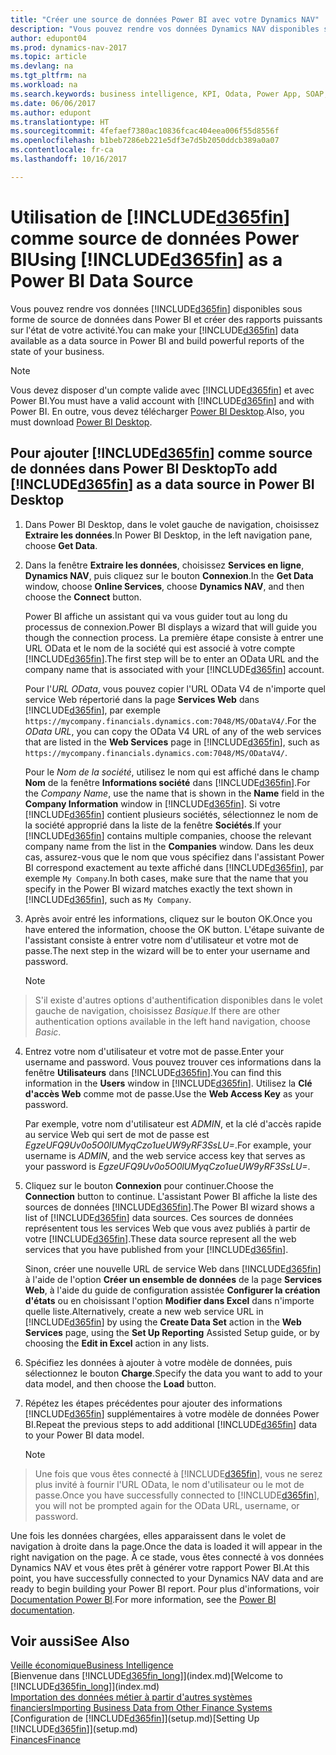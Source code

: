 ```yaml
---
title: "Créer une source de données Power BI avec votre Dynamics NAV"
description: "Vous pouvez rendre vos données Dynamics NAV disponibles sous forme de source de données dans Power BI et créer des rapports puissants sur l'état de votre activité."
author: edupont04
ms.prod: dynamics-nav-2017
ms.topic: article
ms.devlang: na
ms.tgt_pltfrm: na
ms.workload: na
ms.search.keywords: business intelligence, KPI, Odata, Power App, SOAP, analysis
ms.date: 06/06/2017
ms.author: edupont
ms.translationtype: HT
ms.sourcegitcommit: 4fefaef7380ac10836fcac404eea006f55d8556f
ms.openlocfilehash: b1beb7286eb221e5df3e7d5b2050ddcb389a0a07
ms.contentlocale: fr-ca
ms.lasthandoff: 10/16/2017

---
```

# <a name="using-included365finincludesd365finmdmd-as-a-power-bi-data-source"></a><span data-ttu-id="f8af8-103">Utilisation de [!INCLUDE[d365fin](includes/d365fin_md.md)] comme source de données Power BI</span><span class="sxs-lookup"><span data-stu-id="f8af8-103">Using [!INCLUDE[d365fin](includes/d365fin_md.md)] as a Power BI Data Source</span></span>
<span data-ttu-id="f8af8-104">Vous pouvez rendre vos données [!INCLUDE[d365fin](includes/d365fin_md.md)] disponibles sous forme de source de données dans Power BI et créer des rapports puissants sur l'état de votre activité.</span><span class="sxs-lookup"><span data-stu-id="f8af8-104">You can make your [!INCLUDE[d365fin](includes/d365fin_md.md)] data available as a data source in Power BI and build powerful reports of the state of your business.</span></span>  

> [!NOTE]  
>   <span data-ttu-id="f8af8-105">Vous devez disposer d'un compte valide avec [!INCLUDE[d365fin](includes/d365fin_md.md)] et avec Power BI.</span><span class="sxs-lookup"><span data-stu-id="f8af8-105">You must have a valid account with [!INCLUDE[d365fin](includes/d365fin_md.md)] and with Power BI.</span></span> <span data-ttu-id="f8af8-106">En outre, vous devez télécharger [Power BI Desktop](https://powerbi.microsoft.com/en-us/desktop/).</span><span class="sxs-lookup"><span data-stu-id="f8af8-106">Also, you must download [Power BI Desktop](https://powerbi.microsoft.com/en-us/desktop/).</span></span>  

## <a name="to-add-included365finincludesd365finmdmd-as-a-data-source-in-power-bi-desktop"></a><span data-ttu-id="f8af8-107">Pour ajouter [!INCLUDE[d365fin](includes/d365fin_md.md)] comme source de données dans Power BI Desktop</span><span class="sxs-lookup"><span data-stu-id="f8af8-107">To add [!INCLUDE[d365fin](includes/d365fin_md.md)] as a data source in Power BI Desktop</span></span>
1. <span data-ttu-id="f8af8-108">Dans Power BI Desktop, dans le volet gauche de navigation, choisissez **Extraire les données**.</span><span class="sxs-lookup"><span data-stu-id="f8af8-108">In Power BI Desktop, in the left navigation pane, choose **Get Data**.</span></span>
2. <span data-ttu-id="f8af8-109">Dans la fenêtre **Extraire les données**, choisissez **Services en ligne**, **Dynamics NAV**, puis cliquez sur le bouton **Connexion**.</span><span class="sxs-lookup"><span data-stu-id="f8af8-109">In the **Get Data** window, choose **Online Services**, choose **Dynamics NAV**, and then choose the **Connect** button.</span></span>

   <span data-ttu-id="f8af8-110">Power BI affiche un assistant qui va vous guider tout au long du processus de connexion.</span><span class="sxs-lookup"><span data-stu-id="f8af8-110">Power BI displays a wizard that will guide you though the connection process.</span></span> <span data-ttu-id="f8af8-111">La première étape consiste à entrer une URL OData et le nom de la société qui est associé à votre compte [!INCLUDE[d365fin](includes/d365fin_md.md)].</span><span class="sxs-lookup"><span data-stu-id="f8af8-111">The first step will be to enter an OData URL and the company name that is associated with your [!INCLUDE[d365fin](includes/d365fin_md.md)] account.</span></span>  

   <span data-ttu-id="f8af8-112">Pour l'*URL OData*, vous pouvez copier l'URL OData V4 de n'importe quel service Web répertorié dans la page **Services Web** dans [!INCLUDE[d365fin](includes/d365fin_md.md)], par exemple `https://mycompany.financials.dynamics.com:7048/MS/ODataV4/`.</span><span class="sxs-lookup"><span data-stu-id="f8af8-112">For the *OData URL*, you can copy the OData V4 URL of any of the web services that are listed in the **Web Services** page in [!INCLUDE[d365fin](includes/d365fin_md.md)], such as `https://mycompany.financials.dynamics.com:7048/MS/ODataV4/`.</span></span>  

   <span data-ttu-id="f8af8-113">Pour le *Nom de la société*, utilisez le nom qui est affiché dans le champ **Nom** de la fenêtre **Informations société** dans [!INCLUDE[d365fin](includes/d365fin_md.md)].</span><span class="sxs-lookup"><span data-stu-id="f8af8-113">For the *Company Name*, use the name that is shown in the **Name** field in the **Company Information** window in [!INCLUDE[d365fin](includes/d365fin_md.md)].</span></span> <span data-ttu-id="f8af8-114">Si votre [!INCLUDE[d365fin](includes/d365fin_md.md)] contient plusieurs sociétés, sélectionnez le nom de la société approprié dans la liste de la fenêtre **Sociétés**.</span><span class="sxs-lookup"><span data-stu-id="f8af8-114">If your [!INCLUDE[d365fin](includes/d365fin_md.md)] contains multiple companies, choose the relevant company name from the list in the **Companies** window.</span></span> <span data-ttu-id="f8af8-115">Dans les deux cas, assurez-vous que le nom que vous spécifiez dans l'assistant Power BI correspond exactement au texte affiché dans [!INCLUDE[d365fin](includes/d365fin_md.md)], par exemple `My Company`.</span><span class="sxs-lookup"><span data-stu-id="f8af8-115">In both cases, make sure that the name that you specify in the Power BI wizard matches exactly the text shown in [!INCLUDE[d365fin](includes/d365fin_md.md)], such as `My Company`.</span></span>
3. <span data-ttu-id="f8af8-116">Après avoir entré les informations, cliquez sur le bouton OK.</span><span class="sxs-lookup"><span data-stu-id="f8af8-116">Once you have entered the information, choose the OK button.</span></span> <span data-ttu-id="f8af8-117">L'étape suivante de l'assistant consiste à entrer votre nom d'utilisateur et votre mot de passe.</span><span class="sxs-lookup"><span data-stu-id="f8af8-117">The next step in the wizard will be to enter your username and password.</span></span>

   > [!NOTE]  
>    <span data-ttu-id="f8af8-118">S'il existe d'autres options d'authentification disponibles dans le volet gauche de navigation, choisissez *Basique*.</span><span class="sxs-lookup"><span data-stu-id="f8af8-118">If there are other authentication options available in the left hand navigation, choose *Basic*.</span></span>
4. <span data-ttu-id="f8af8-119">Entrez votre nom d'utilisateur et votre mot de passe.</span><span class="sxs-lookup"><span data-stu-id="f8af8-119">Enter your username and password.</span></span> <span data-ttu-id="f8af8-120">Vous pouvez trouver ces informations dans la fenêtre **Utilisateurs** dans [!INCLUDE[d365fin](includes/d365fin_md.md)].</span><span class="sxs-lookup"><span data-stu-id="f8af8-120">You can find this information in the **Users** window in [!INCLUDE[d365fin](includes/d365fin_md.md)].</span></span> <span data-ttu-id="f8af8-121">Utilisez la **Clé d'accès Web** comme mot de passe.</span><span class="sxs-lookup"><span data-stu-id="f8af8-121">Use the **Web Access Key** as your password.</span></span>

   <span data-ttu-id="f8af8-122">Par exemple, votre nom d'utilisateur est *ADMIN*, et la clé d'accès rapide au service Web qui sert de mot de passe est *EgzeUFQ9Uv0o5O0lUMyqCzo1ueUW9yRF3SsLU=*.</span><span class="sxs-lookup"><span data-stu-id="f8af8-122">For example, your username is *ADMIN*, and the web service access key that serves as your password is *EgzeUFQ9Uv0o5O0lUMyqCzo1ueUW9yRF3SsLU=*.</span></span>
5. <span data-ttu-id="f8af8-123">Cliquez sur le bouton **Connexion** pour continuer.</span><span class="sxs-lookup"><span data-stu-id="f8af8-123">Choose the **Connection** button to continue.</span></span> <span data-ttu-id="f8af8-124">L'assistant Power BI affiche la liste des sources de données [!INCLUDE[d365fin](includes/d365fin_md.md)].</span><span class="sxs-lookup"><span data-stu-id="f8af8-124">The Power BI wizard shows a list of [!INCLUDE[d365fin](includes/d365fin_md.md)] data sources.</span></span> <span data-ttu-id="f8af8-125">Ces sources de données représentent tous les services Web que vous avez publiés à partir de votre [!INCLUDE[d365fin](includes/d365fin_md.md)].</span><span class="sxs-lookup"><span data-stu-id="f8af8-125">These data source represent all the web services that you have published from your [!INCLUDE[d365fin](includes/d365fin_md.md)].</span></span>

   <span data-ttu-id="f8af8-126">Sinon, créer une nouvelle URL de service Web dans [!INCLUDE[d365fin](includes/d365fin_md.md)] à l'aide de l'option **Créer un ensemble de données** de la page **Services Web**, à l'aide du guide de configuration assistée **Configurer la création d'états** ou en choisissant l'option **Modifier dans Excel** dans n'importe quelle liste.</span><span class="sxs-lookup"><span data-stu-id="f8af8-126">Alternatively, create a new web service URL in [!INCLUDE[d365fin](includes/d365fin_md.md)] by using the **Create Data Set** action in the **Web Services** page, using the **Set Up Reporting** Assisted Setup guide, or by choosing the **Edit in Excel** action in any lists.</span></span>

6. <span data-ttu-id="f8af8-127">Spécifiez les données à ajouter à votre modèle de données, puis sélectionnez le bouton **Charge**.</span><span class="sxs-lookup"><span data-stu-id="f8af8-127">Specify the data you want to add to your data model, and then choose the **Load** button.</span></span>
7. <span data-ttu-id="f8af8-128">Répétez les étapes précédentes pour ajouter des informations [!INCLUDE[d365fin](includes/d365fin_md.md)] supplémentaires à votre modèle de données Power BI.</span><span class="sxs-lookup"><span data-stu-id="f8af8-128">Repeat the previous steps to add additional [!INCLUDE[d365fin](includes/d365fin_md.md)] data to your Power BI data model.</span></span>

   > [!NOTE]  
>    <span data-ttu-id="f8af8-129">Une fois que vous êtes connecté à [!INCLUDE[d365fin](includes/d365fin_md.md)], vous ne serez plus invité à fournir l'URL OData, le nom d'utilisateur ou le mot de passe.</span><span class="sxs-lookup"><span data-stu-id="f8af8-129">Once you have successfully connected to [!INCLUDE[d365fin](includes/d365fin_md.md)], you will not be prompted again for the OData URL, username, or password.</span></span>

<span data-ttu-id="f8af8-130">Une fois les données chargées, elles apparaissent dans le volet de navigation à droite dans la page.</span><span class="sxs-lookup"><span data-stu-id="f8af8-130">Once the data is loaded it will appear in the right navigation on the page.</span></span> <span data-ttu-id="f8af8-131">À ce stade, vous êtes connecté à vos données Dynamics NAV et vous êtes prêt à générer votre rapport Power BI.</span><span class="sxs-lookup"><span data-stu-id="f8af8-131">At this point, you have successfully connected to your Dynamics NAV data and are ready to begin building your Power BI report.</span></span> <span data-ttu-id="f8af8-132">Pour plus d'informations, voir [Documentation Power BI](https://powerbi.microsoft.com/documentation/powerbi-landing-page/).</span><span class="sxs-lookup"><span data-stu-id="f8af8-132">For more information, see the [Power BI documentation](https://powerbi.microsoft.com/documentation/powerbi-landing-page/).</span></span>

## <a name="see-also"></a><span data-ttu-id="f8af8-133">Voir aussi</span><span class="sxs-lookup"><span data-stu-id="f8af8-133">See Also</span></span>
[<span data-ttu-id="f8af8-134">Veille économique</span><span class="sxs-lookup"><span data-stu-id="f8af8-134">Business Intelligence</span></span>](bi.md)  
<span data-ttu-id="f8af8-135">[Bienvenue dans [!INCLUDE[d365fin_long](includes/d365fin_long_md.md)]](index.md)</span><span class="sxs-lookup"><span data-stu-id="f8af8-135">[Welcome to [!INCLUDE[d365fin_long](includes/d365fin_long_md.md)]](index.md)</span></span>  
[<span data-ttu-id="f8af8-136">Importation des données métier à partir d'autres systèmes financiers</span><span class="sxs-lookup"><span data-stu-id="f8af8-136">Importing Business Data from Other Finance Systems</span></span>](upload-data.md)  
<span data-ttu-id="f8af8-137">[Configuration de [!INCLUDE[d365fin](includes/d365fin_md.md)]](setup.md)</span><span class="sxs-lookup"><span data-stu-id="f8af8-137">[Setting Up [!INCLUDE[d365fin](includes/d365fin_md.md)]](setup.md)</span></span>  
[<span data-ttu-id="f8af8-138">Finances</span><span class="sxs-lookup"><span data-stu-id="f8af8-138">Finance</span></span>](finance.md)  

